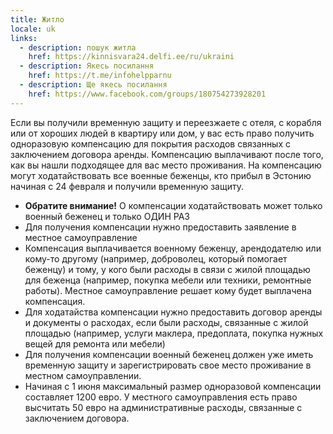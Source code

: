 ```yaml
---
title: Житло
locale: uk
links:
  - description: пошук житла
    href: https://kinnisvara24.delfi.ee/ru/ukraini
  - description: Якесь посилання
    href: https://t.me/infohelpparnu
  - description: Ще якесь посилання
    href: https://www.facebook.com/groups/180754273928201
---
```


Если вы получили временную защиту и переезжаете с отеля, с корабля или от
хороших людей в квартиру или дом, у вас есть право получить одноразовую
компенсацию для покрытия расходов связанных с заключением договора аренды.
Компенсацию выплачивают после того, как вы нашли подходящее для вас место
проживания. На компенсацию могут ходатайствовать все военные беженцы, кто прибыл
в Эстонию начиная с 24 февраля и получили временную защиту.

- **Обратите внимание!** О компенсации ходатайствовать может только военный
  беженец и только ОДИН РАЗ
- Для получения компенсации нужно предоставить заявление в местное
  самоуправление
- Компенсация выплачивается военному беженцу, арендодателю или кому-то другому
  (например, доброволец, который помогает беженцу) и тому, у кого были расходы в
  связи с жилой площадью для беженца (например, покупка мебели или техники,
  ремонтные работы). Местное самоуправление решает кому будет выплачена
  компенсация.
- Для ходатайства компенсации нужно предоставить договор аренды и документы о
  расходах, если были расходы, связанные с жилой площадью (например, услуги
  маклера, предоплата, покупка нужных вещей для ремонта или мебели)
- Для получения компенсации военный беженец должен уже иметь временную защиту и
  зарегистрировать свое место проживание в местном самоуправлении.
- Начиная с 1 июня максимальный размер одноразовой компенсации составляет 1200
  евро. У местного самоуправления есть право высчитать 50 евро на
  административные расходы, связанные с заключением договора.
